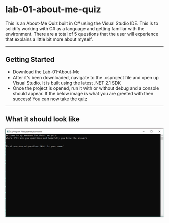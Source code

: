 # lab-01-about-me-quiz

This is an About-Me Quiz built in C# using the Visual Studio IDE. This is to solidify working with C# as a language and getting familiar with the environment. There are a total of 5 questions that the user will experience that explains a little bit more about myself.
***
## Getting Started
* Download the Lab-01-About-Me
* After it's been downloaded, navigate to the .csproject file and open up Visual Studio. It is built using the latest .NET 2.1 SDK
* Once the project is opened, run it with or without debug and a console should appear. If the below image is what you are greeted with then success! You can now take the quiz
***
## What it should look like
![About-Me-Visual](lab01-visual.PNG)


